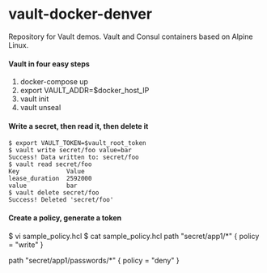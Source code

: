 # vault-docker-denver

Repository for Vault demos. Vault and Consul containers based on Alpine Linux.

#### Vault in four easy steps
1. docker-compose up
2. export VAULT_ADDR=$docker_host_IP
3. vault init
4. vault unseal 

#### Write a secret, then read it, then delete it

    $ export VAULT_TOKEN=$vault_root_token
    $ vault write secret/foo value=bar
    Success! Data written to: secret/foo
    $ vault read secret/foo
    Key           	Value
    lease_duration	2592000
    value         	bar
    $ vault delete secret/foo
    Success! Deleted 'secret/foo'

#### Create a policy, generate a token

$ vi sample_policy.hcl
$ cat sample_policy.hcl
path "secret/app1/*" {
policy = "write"
}

path "secret/app1/passwords/*" {
policy = "deny"
}
